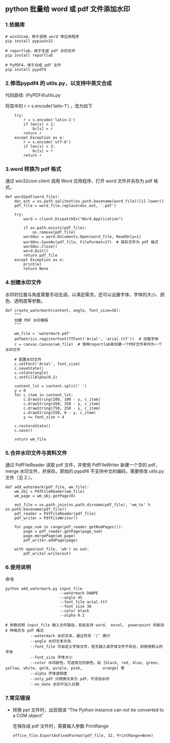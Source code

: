 ## python 批量给 word 或 pdf 文件添加水印

### 1.依赖库
```
# win32com，用于调用 word 等应用程序
pip install pypiwin32

# reportlab，用于生成 pdf 水印文件
pip install reportlab

# PyPDF4，用于合成 pdf 文件
pip install pypdf4
```

### 2.修改pypdf4 的 utils.py，以支持中英文合成
代码路径: \PyPDF4\utils.py

将其中的 r = s.encode('latin-1') ，改为如下
```
    try:
        r = s.encode('latin-1')            
        if len(s) < 2:
            bc[s] = r
        return r
    except Exception as e:
        r = s.encode('utf-8')
        if len(s) < 2:
            bc[s] = r
        return r
```

### 3.word 转换为 pdf 格式
通过 win32com.client 调用 Word 应用程序，打开 word 文件并另存为 pdf 格式。
```
def word2pdf(word_file):
    doc_ext = os.path.splitext(os.path.basename(word_file))[1].lower()
    pdf_file = word_file.replace(doc_ext, '.pdf')

    try:
        word = client.DispatchEx("Word.Application")

        if os.path.exists(pdf_file):
            os.remove(pdf_file)
        worddoc = word.Documents.Open(word_file, ReadOnly=1)
        worddoc.SaveAs(pdf_file, FileFormat=17)  # 保存文件为 pdf 格式
        worddoc.Close()
        word.Quit()
        return pdf_file
    except Exception as e:
        print(e)
        return None
```

### 4.创建水印文件
水印的位置与角度需要手动去调，以满足需求。还可以设置字体，字体的大小、颜色、透明度等参数。
```
def create_watermark(content, angle, font_size=36):
    """
    创建 PDF 水印模板
    """

    wm_file = 'watermark.pdf'
    pdfmetrics.registerFont(TTFont('Arial', 'arial.ttf'))  # 加载字体
    c = canvas.Canvas(wm_file)  # 使用reportlab来创建一个PDF文件来作为一个水印文件
    
    # 配置水印文件
    c.setFont('Arial', font_size)
    c.saveState()
    c.rotate(angle)
    c.setFillAlpha(0.2)

    content_lst = content.split(' ')
    y = 0
    for c_item in content_lst:
        c.drawString(200, 100 - y, c_item)
        c.drawString(450, 350 - y, c_item)
        c.drawString(750, 250 - y, c_item)
        c.drawString(550, 0 - y, c_item)
        y += font_size + 4

    c.restoreState()
    c.save()

    return wm_file
```

### 5.合并水印文件与资料文件
通过 PdfFileReader 读取 pdf 文件，并使用 PdfFileWriter 新建一个空的 pdf，merge 水印文件，并保存。原始的 pypdf4 不支持中文的编码，需要修改 utils.py 文件（见 2.）。
```
def add_watermark(pdf_file, wm_file):
    wm_obj = PdfFileReader(wm_file)
    wm_page = wm_obj.getPage(0)

    out_file = os.path.join(os.path.dirname(pdf_file), 'wm_%s' % os.path.basename(pdf_file))
    pdf_reader = PdfFileReader(pdf_file)
    pdf_writer = PdfFileWriter()

    for page_num in range(pdf_reader.getNumPages()):
        page = pdf_reader.getPage(page_num)
        page.mergePage(wm_page)
        pdf_writer.addPage(page)

    with open(out_file, 'wb') as out:
        pdf_writer.write(out)
```

### 6.使用说明
命令
```
python add_watermark.py input_file 
                        --watermark DANPE
                        --angle 45
                        --font_file arial.ttf                        
                        --font_size 36
                        --color black
                        --alpha 0.2

# 参数说明 input_file 输入文件路径，目前支持 word， excel， powerpoint 的新旧 6 种格式与 pdf 格式
           --watermark 水印文本，通过符号 ‘|’ 换行
           --angle 水印文本方向
           --font_file 可自定义字体文件，若无输入或字体文件不存在，则使用默认的字体
           --font_size 字体大小
           --color 水印颜色，可选常见的颜色，如 [black, red, blue, green, yellow, white, gold, purple, pink,         orange] 等
           --alpha 字体透明度
           --only_pdf 只转换文本为 pdf，不添加水印
           --no_date 水印不加入日期
```

### 7.常见错误
- 转换 ppt 文件时，出现错误 “The Python instance can not be converted to a COM object”
  
  在保存成 pdf 文件时，需要输入参数 PrintRange
  ```
  office_file.ExportAsFixedFormat(pdf_file, 32, PrintRange=None)
  ```
  